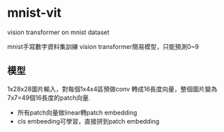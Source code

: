 # mnist-vit

vision transformer on mnist dataset

mnist手寫數字資料集訓練 vision transformer簡易模型，只能預測0~9

## 模型

1x28x28圖片輸入，對每個1x4x4區預做conv 轉成16長度向量，整個圖片變為7x7=49個16長度的patch向量.

* 所有patch向量做linear轉patch embedding
* cls embeeding可學習，直接拼到patch embedding

